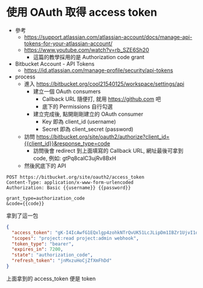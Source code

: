 
# 使用 OAuth 取得 access token

- 參考
    - https://support.atlassian.com/atlassian-account/docs/manage-api-tokens-for-your-atlassian-account/
    - https://www.youtube.com/watch?v=rb_SZE6Sh20
        - 這篇的教學採用的是 Authorization code grant
- Bitbucket Account - API Tokens
    - https://id.atlassian.com/manage-profile/security/api-tokens
- process
    - 進入 https://bitbucket.org/cool21540125/workspace/settings/api
        - 建立一個 OAuth consumers
            - Callback URL 隨便打, 就用 https://github.com 吧
            - 底下的 Permissions 自行勾選
        - 建立完成後, 點開剛剛建立的 OAuth consumer
            - Key 即為 client_id (username)
            - Secret 即為 client_secret (password)
    - 訪問 https://bitbucket.org/site/oauth2/authorize?client_id={{client_id}}&response_type=code
        - 訪問後會 redirect 到上面填寫的 Callback URL, 網址最後可拿到 code, 例如: gtPq8calC3ujRv8BxH
    - 然後尻底下的 API

```http
POST https://bitbucket.org/site/oauth2/access_token
Content-Type: application/x-www-form-urlencoded
Authorization: Basic {{username}} {{password}}

grant_type=authorization_code
&code={{code}}
```

拿到了這一包

```json
{
  "access_token": "gK-I4IcAwfG1EQxlgp4zohkNTrQvUK51LcJLipDm1IBZr1UjvI1q9I562dkLFfu7tLkSfJ5OprgQ3t5t2l3ONodq7vadzEmJFg-P1cuA1R6abDlhwvHUm0qI1yaLtVzdD8xSPtfmlmem4tg5sfITviZMKXj",
  "scopes": "project:read project:admin webhook",
  "token_type": "bearer",
  "expires_in": 7200,
  "state": "authorization_code",
  "refresh_token": "jnMxzuHoCjZfXmFhDd"
}
```

上面拿到的 access_token 便是 token
